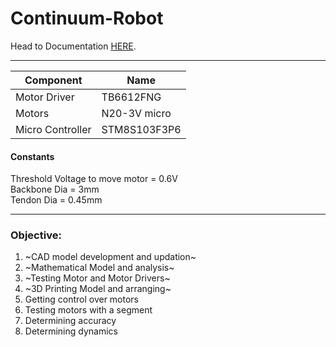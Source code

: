 # Continuum-Robot
Head to Documentation [HERE](https://github.com/xD-prateek/Continuum-Robot/blob/main/Continuum%20Robotics.pdf).
___
| Component | Name |
| -- | -- |
|Motor Driver | TB6612FNG|  
|Motors | N20-3V micro|  
|Micro Controller | STM8S103F3P6|  

#### Constants
Threshold Voltage to move motor = 0.6V  
Backbone Dia = 3mm  
Tendon Dia = 0.45mm
___

### Objective:
1. ~CAD model development and updation~
2.  ~Mathematical Model and analysis~
3. ~Testing Motor and Motor Drivers~
4. ~3D Printing Model and arranging~
5. Getting control over motors
6. Testing motors with a segment
7. Determining accuracy
8. Determining dynamics
